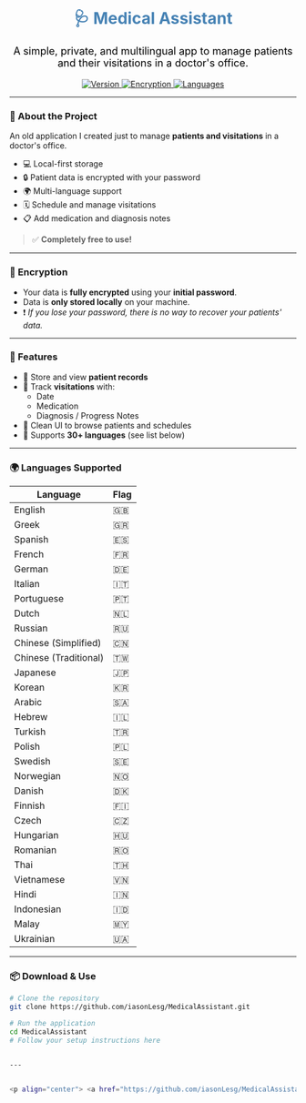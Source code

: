 <h1 align="center" style="color:steelblue;">🩺 Medical Assistant</h1>

<p align="center" style="color:black; font-size:18px;">
A simple, private, and multilingual app to manage patients and their visitations in a doctor's office.
</p>

<p align="center">
  <a href="#features">
    <img src="https://img.shields.io/badge/Version-1.0-steelblue?style=for-the-badge&logo=github" alt="Version">
  </a>
  <a href="#encryption">
    <img src="https://img.shields.io/badge/Encrypted-Yes-black?style=for-the-badge&logo=lock" alt="Encryption">
  </a>
  <a href="#languages-supported">
    <img src="https://img.shields.io/badge/Languages-30+-steelblue?style=for-the-badge&logo=googletranslate" alt="Languages">
  </a>
</p>

---

### 📝 About the Project

An old application I created just to manage **patients and visitations** in a doctor's office.

- 💻 Local-first storage  
- 🔒 Patient data is encrypted with your password  
- 🌍 Multi-language support  
- 🗓️ Schedule and manage visitations  
- 📋 Add medication and diagnosis notes  

> ✅ **Completely free to use!**

---

### 🔐 Encryption

- Your data is **fully encrypted** using your **initial password**.  
- Data is **only stored locally** on your machine.  
- ❗ _If you lose your password, there is no way to recover your patients' data._

---

### 🌟 Features

- 👤 Store and view **patient records**  
- 📅 Track **visitations** with:
  - Date  
  - Medication  
  - Diagnosis / Progress Notes  
- 🧭 Clean UI to browse patients and schedules  
- 💬 Supports **30+ languages** (see list below)

---

### 🌍 Languages Supported

| Language               | Flag |
|------------------------|------|
| English                | 🇬🇧 |
| Greek                  | 🇬🇷 |
| Spanish                | 🇪🇸 |
| French                 | 🇫🇷 |
| German                 | 🇩🇪 |
| Italian                | 🇮🇹 |
| Portuguese             | 🇵🇹 |
| Dutch                  | 🇳🇱 |
| Russian                | 🇷🇺 |
| Chinese (Simplified)   | 🇨🇳 |
| Chinese (Traditional)  | 🇹🇼 |
| Japanese               | 🇯🇵 |
| Korean                 | 🇰🇷 |
| Arabic                 | 🇸🇦 |
| Hebrew                 | 🇮🇱 |
| Turkish                | 🇹🇷 |
| Polish                 | 🇵🇱 |
| Swedish                | 🇸🇪 |
| Norwegian              | 🇳🇴 |
| Danish                 | 🇩🇰 |
| Finnish                | 🇫🇮 |
| Czech                  | 🇨🇿 |
| Hungarian              | 🇭🇺 |
| Romanian               | 🇷🇴 |
| Thai                   | 🇹🇭 |
| Vietnamese             | 🇻🇳 |
| Hindi                  | 🇮🇳 |
| Indonesian             | 🇮🇩 |
| Malay                  | 🇲🇾 |
| Ukrainian              | 🇺🇦 |

---

### 📦 Download & Use

```bash
# Clone the repository
git clone https://github.com/iasonLesg/MedicalAssistant.git

# Run the application
cd MedicalAssistant
# Follow your setup instructions here


---


<p align="center"> <a href="https://github.com/iasonLesg/MedicalAssistant/raw/main/Setup/Medical_Assistant_Setup.exe" target="_blank"> <img src="https://img.shields.io/badge/Download%20EXE-Medical_Assistant-steelblue?style=for-the-badge&logo=windows" alt="Download EXE"> </a> </p> 
